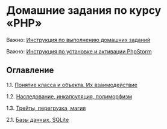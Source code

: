 # Домашние задания по курсу «PHP»

Важно: [Инструкция по выполнению домашних заданий](homework.md)

Важно: [Инструкция по установке и активации PhpStorm](phpstorm-installation.md)

## Оглавление
1.1. [Понятие класса и объекта. Их взаимодействие](/001-intro)

1.2. [Наследование, инкапсуляция, полиморфизм](/002-oop)

1.3. [Трейты, перегрузка, магия](/003-magic)

2.1. [Базы данных, SQLite](/004-db)